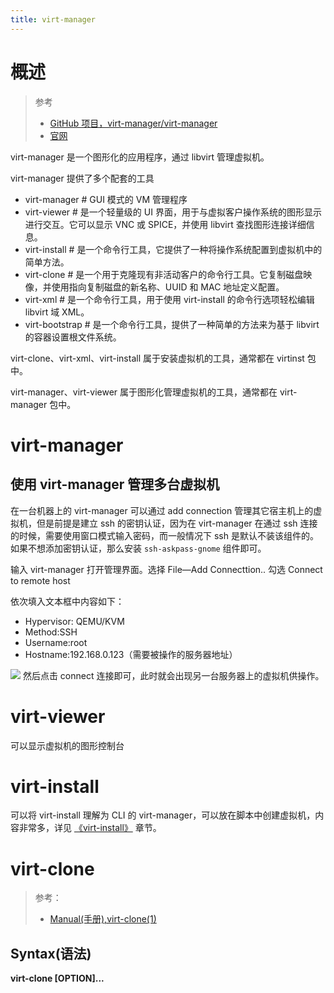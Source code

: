 ```yaml
---
title: virt-manager
---
```


# 概述

> 参考
>
> - [GitHub 项目，virt-manager/virt-manager](https://github.com/virt-manager/virt-manager)
> - [官网](https://virt-manager.org/)

virt-manager 是一个图形化的应用程序，通过 libvirt 管理虚拟机。

virt-manager 提供了多个配套的工具

- virt-manager # GUI 模式的 VM 管理程序
- virt-viewer # 是一个轻量级的 UI 界面，用于与虚拟客户操作系统的图形显示进行交互。它可以显示 VNC 或 SPICE，并使用 libvirt 查找图形连接详细信息。
- virt-install # 是一个命令行工具，它提供了一种将操作系统配置到虚拟机中的简单方法。
- virt-clone # 是一个用于克隆现有非活动客户的命令行工具。它复制磁盘映像，并使用指向复制磁盘的新名称、UUID 和 MAC 地址定义配置。
- virt-xml # 是一个命令行工具，用于使用 virt-install 的命令行选项轻松编辑 libvirt 域 XML。
- virt-bootstrap # 是一个命令行工具，提供了一种简单的方法来为基于 libvirt 的容器设置根文件系统。

virt-clone、virt-xml、virt-install 属于安装虚拟机的工具，通常都在 virtinst 包中。

virt-manager、virt-viewer 属于图形化管理虚拟机的工具，通常都在 virt-manager 包中。

# virt-manager

## 使用 virt-manager 管理多台虚拟机

在一台机器上的 virt-manager 可以通过 add connection 管理其它宿主机上的虚拟机，但是前提是建立 ssh 的密钥认证，因为在 virt-manager 在通过 ssh 连接的时候，需要使用窗口模式输入密码，而一般情况下 ssh 是默认不装该组件的。如果不想添加密钥认证，那么安装 `ssh-askpass-gnome` 组件即可。

输入 virt-manager 打开管理界面。选择 File—Add Connecttion.. 勾选 Connect to remote host

依次填入文本框中内容如下：

- Hypervisor: QEMU/KVM
- Method:SSH
- Username:root
- Hostname:192.168.0.123（需要被操作的服务器地址）

![](https://notes-learning.oss-cn-beijing.aliyuncs.com/abyoqm/1616123543706-5c47d241-1780-40d5-b04e-1cfd4b802d6c.png)
然后点击 connect 连接即可，此时就会出现另一台服务器上的虚拟机供操作。

# virt-viewer

可以显示虚拟机的图形控制台

# virt-install

可以将 virt-install 理解为 CLI 的 virt-manager，可以放在脚本中创建虚拟机，内容非常多，详见 [《virt-install》](/docs/10.云原生/1.2.实现虚拟化的工具/虚拟化管理/Libvirt/使用%20libvirt%20API%20的其他应用程序/virt-install.md) 章节。

# virt-clone

> 参考：
>
> - [Manual(手册),virt-clone(1)](https://man.cx/virt-clone)

## Syntax(语法)

**virt-clone \[OPTION]...**
